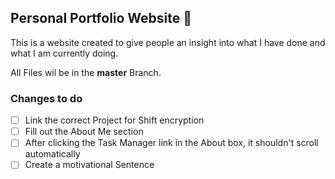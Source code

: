 ## Personal Portfolio Website 🪪

This is a website created to give people an insight into what I have done and what I am currently doing.

All Files wil be in the **master** Branch.

### Changes to do
- [ ] Link the correct Project for Shift encryption
- [ ] Fill out the About Me section
- [ ] After clicking the Task Manager link in the About box, it shouldn't scroll automatically
- [ ] Create a motivational Sentence
